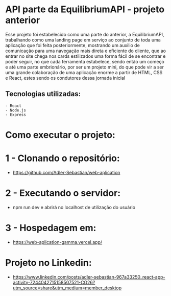 # API parte da EquilibriumAPI - projeto anterior

Esse projeto foi estabelecido como uma parte do anterior, a EquilibriumAPI, trabalhando como uma landing page em serviço ao conjunto de toda uma aplicação que foi feita posteriormente, mostrando um auxilio de comunicação para uma navegação mais direta e eficiente do cliente, que ao entrar no site chega nos cards estilizados uma forma fácil de se encontrar e poder seguir, no que cada ferramenta estabelece, sendo então um começo e até uma parte embrionário, por ser um projeto mini, do que pode vir a ser uma grande colaboração de uma aplicação enorme a partir de HTML, CSS e React, estes sendo os condutores dessa jornada inicial

## Tecnologias utilizadas:
    - React
    - Node.js
    - Express

# Como executar o projeto: 

# 1 - Clonando o repositório:
- https://github.com/Adler-Sebastian/web-aplication
# 2 - Executando o servidor:
- npm run dev e abrirá no localhost de utilização do usuário
# 3 - Hospedagem em:
- https://web-aplication-gamma.vercel.app/
# Projeto no Linkedin:
- https://www.linkedin.com/posts/adler-sebastian-967a33250_react-app-activity-7244042715158507521-CG26?utm_source=share&utm_medium=member_desktop
